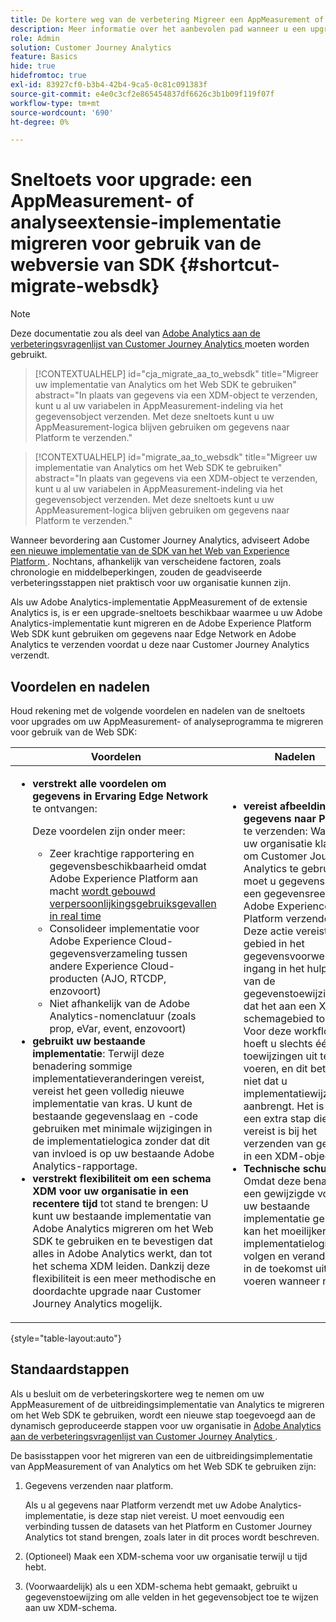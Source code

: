 ```yaml
---
title: De kortere weg van de verbetering Migreer een AppMeasurement of de uitbreiding van de Analyse om het Web SDK te gebruiken
description: Meer informatie over het aanbevolen pad wanneer u een upgrade uitvoert van Adobe Analytics naar Customer Journey Analytics
role: Admin
solution: Customer Journey Analytics
feature: Basics
hide: true
hidefromtoc: true
exl-id: 83927cf0-b3b4-42b4-9ca5-0c81c091383f
source-git-commit: e4e0c3cf2e865454837df6626c3b1b09f119f07f
workflow-type: tm+mt
source-wordcount: '690'
ht-degree: 0%

---
```


# Sneltoets voor upgrade: een AppMeasurement- of analyseextensie-implementatie migreren voor gebruik van de webversie van SDK {#shortcut-migrate-websdk}

>[!NOTE]
>
>Deze documentatie zou als deel van [ Adobe Analytics aan de verbeteringsvragenlijst van Customer Journey Analytics ](https://gigazelle.github.io/cja-ttv/) moeten worden gebruikt.

<!-- markdownlint-disable MD034 -->

>[!CONTEXTUALHELP]
>id="cja_migrate_aa_to_websdk"
>title="Migreer uw implementatie van Analytics om het Web SDK te gebruiken"
>abstract="In plaats van gegevens via een XDM-object te verzenden, kunt u al uw variabelen in AppMeasurement-indeling via het gegevensobject verzenden. Met deze sneltoets kunt u uw AppMeasurement-logica blijven gebruiken om gegevens naar Platform te verzenden."

<!-- markdownlint-enable MD034 -->

<!-- markdownlint-disable MD034 -->

>[!CONTEXTUALHELP]
>id="migrate_aa_to_websdk"
>title="Migreer uw implementatie van Analytics om het Web SDK te gebruiken"
>abstract="In plaats van gegevens via een XDM-object te verzenden, kunt u al uw variabelen in AppMeasurement-indeling via het gegevensobject verzenden. Met deze sneltoets kunt u uw AppMeasurement-logica blijven gebruiken om gegevens naar Platform te verzenden."

<!-- markdownlint-enable MD034 -->

Wanneer bevordering aan Customer Journey Analytics, adviseert Adobe [ een nieuwe implementatie van de SDK van het Web van Experience Platform ](/help/getting-started/cja-upgrade/cja-upgrade-recommendations.md). Nochtans, afhankelijk van verscheidene factoren, zoals chronologie en middelbeperkingen, zouden de geadviseerde verbeteringsstappen niet praktisch voor uw organisatie kunnen zijn.

Als uw Adobe Analytics-implementatie AppMeasurement of de extensie Analytics is, is er een upgrade-sneltoets beschikbaar waarmee u uw Adobe Analytics-implementatie kunt migreren en de Adobe Experience Platform Web SDK kunt gebruiken om gegevens naar Edge Network en Adobe Analytics te verzenden voordat u deze naar Customer Journey Analytics verzendt.

## Voordelen en nadelen

Houd rekening met de volgende voordelen en nadelen van de sneltoets voor upgrades om uw AppMeasurement- of analyseprogramma te migreren voor gebruik van de Web SDK:

| Voordelen | Nadelen |
|----------|---------|
| <ul><li>**verstrekt alle voordelen om gegevens in Ervaring Edge Network** te ontvangen: <p>Deze voordelen zijn onder meer:</p><ul><li>Zeer krachtige rapportering en gegevensbeschikbaarheid omdat Adobe Experience Platform aan macht [ wordt gebouwd verpersoonlijkingsgebruiksgevallen in real time ](https://experienceleague.adobe.com/docs/experience-platform/destinations/ui/activate/configure-personalization-destinations.html)</li><li>Consolideer implementatie voor Adobe Experience Cloud-gegevensverzameling tussen andere Experience Cloud-producten (AJO, RTCDP, enzovoort)</li><li>Niet afhankelijk van de Adobe Analytics-nomenclatuur (zoals prop, eVar, event, enzovoort)</li></ul><li>**gebruikt uw bestaande implementatie**: Terwijl deze benadering sommige implementatieveranderingen vereist, vereist het geen volledig nieuwe implementatie van kras. U kunt de bestaande gegevenslaag en -code gebruiken met minimale wijzigingen in de implementatielogica zonder dat dit van invloed is op uw bestaande Adobe Analytics-rapportage.</li><li>**verstrekt flexibiliteit om een schema XDM voor uw organisatie in een recentere tijd** tot stand te brengen: U kunt uw bestaande implementatie van Adobe Analytics migreren om het Web SDK te gebruiken en te bevestigen dat alles in Adobe Analytics werkt, dan tot het schema XDM leiden. Dankzij deze flexibiliteit is een meer methodische en doordachte upgrade naar Customer Journey Analytics mogelijk.</li></ul> | <ul><li>**vereist afbeelding om gegevens naar Platform** te verzenden: Wanneer uw organisatie klaar is om Customer Journey Analytics te gebruiken, moet u gegevens naar een gegevensreeks in Adobe Experience Platform verzenden. Deze actie vereist dat elk gebied in het gegevensvoorwerp een ingang in het hulpmiddel van de gegevenstoewijzing is dat het aan een XDM schemagebied toewijst. Voor deze workflow hoeft u slechts één keer toewijzingen uit te voeren, en dit betekent niet dat u implementatiewijzigingen aanbrengt. Het is echter een extra stap die niet vereist is bij het verzenden van gegevens in een XDM-object.</li><li>**Technische schuld**: Omdat deze benadering een gewijzigde vorm van uw bestaande implementatie gebruikt, kan het moeilijker zijn om implementatielogica te volgen en veranderingen in de toekomst uit te voeren wanneer nodig. </li></ul> |

{style="table-layout:auto"}

## Standaardstappen

Als u besluit om de verbeteringskortere weg te nemen om uw AppMeasurement of de uitbreidingsimplementatie van Analytics te migreren om het Web SDK te gebruiken, wordt een nieuwe stap toegevoegd aan de dynamisch geproduceerde stappen voor uw organisatie in [ Adobe Analytics aan de verbeteringsvragenlijst van Customer Journey Analytics ](https://gigazelle.github.io/cja-ttv/).

De basisstappen voor het migreren van een de uitbreidingsimplementatie van AppMeasurement of van Analytics om het Web SDK te gebruiken zijn:

1. Gegevens verzenden naar platform.

   Als u al gegevens naar Platform verzendt met uw Adobe Analytics-implementatie, is deze stap niet vereist. U moet eenvoudig een verbinding tussen de datasets van het Platform en Customer Journey Analytics tot stand brengen, zoals later in dit proces wordt beschreven.

1. (Optioneel) Maak een XDM-schema voor uw organisatie terwijl u tijd hebt.

1. (Voorwaardelijk) als u een XDM-schema hebt gemaakt, gebruikt u gegevenstoewijzing om alle velden in het gegevensobject toe te wijzen aan uw XDM-schema.
